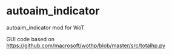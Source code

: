 autoaim_indicator
=================

autoaim_indicator mod for WoT

GUI code based on https://github.com/macrosoft/wothp/blob/master/src/totalhp.py

